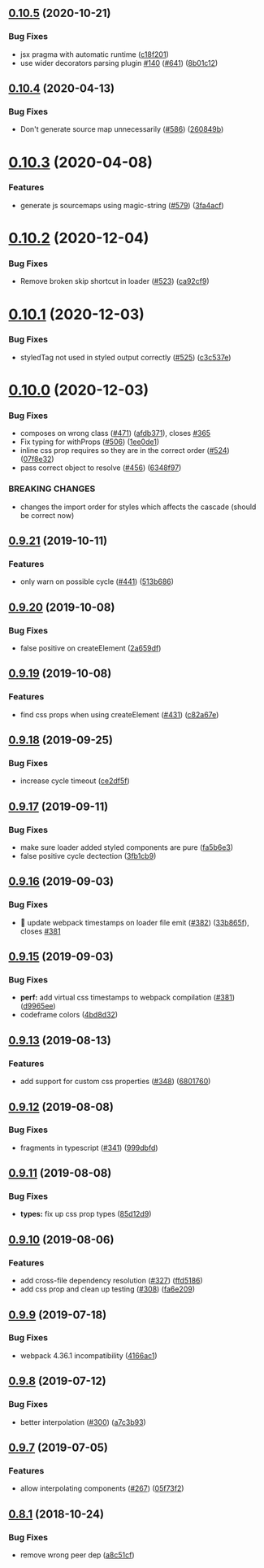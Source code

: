 ## [0.10.5](https://github.com/4Catalyzer/astroturf/compare/v0.10.4...v0.10.5) (2020-10-21)


### Bug Fixes

* jsx pragma with automatic runtime ([c18f201](https://github.com/4Catalyzer/astroturf/commit/c18f201))
* use wider decorators parsing plugin [#140](https://github.com/4Catalyzer/astroturf/issues/140) ([#641](https://github.com/4Catalyzer/astroturf/issues/641)) ([8b01c12](https://github.com/4Catalyzer/astroturf/commit/8b01c12))





## [0.10.4](https://github.com/4Catalyzer/astroturf/compare/v0.10.3...v0.10.4) (2020-04-13)


### Bug Fixes

* Don't generate source map unnecessarily ([#586](https://github.com/4Catalyzer/astroturf/issues/586)) ([260849b](https://github.com/4Catalyzer/astroturf/commit/260849bff773081341a084e63bc2618c3fbd3d34))





# [0.10.3](https://github.com/4Catalyzer/astroturf/compare/v0.10.2...v0.10.3) (2020-04-08)


### Features

* generate js sourcemaps using magic-string ([#579](https://github.com/4Catalyzer/astroturf/issues/579)) ([3fa4acf](https://github.com/4Catalyzer/astroturf/commit/3fa4acf))





# [0.10.2](https://github.com/4Catalyzer/astroturf/compare/v0.10.1...v0.10.2) (2020-12-04)


### Bug Fixes

* Remove broken skip shortcut in loader ([#523](https://github.com/4Catalyzer/astroturf/issues/523)) ([ca92cf9](https://github.com/4Catalyzer/astroturf/commit/ca92cf9))





# [0.10.1](https://github.com/4Catalyzer/astroturf/compare/v0.10.0...v0.10.1) (2020-12-03)


### Bug Fixes

* styledTag not used in styled output correctly ([#525](https://github.com/4Catalyzer/astroturf/issues/525)) ([c3c537e](https://github.com/4Catalyzer/astroturf/commit/c3c537e))





# [0.10.0](https://github.com/4Catalyzer/astroturf/compare/v0.9.21...v0.10.0) (2020-12-03)


### Bug Fixes

* composes on wrong class ([#471](https://github.com/4Catalyzer/astroturf/issues/471)) ([afdb371](https://github.com/4Catalyzer/astroturf/commit/afdb371)), closes [#365](https://github.com/4Catalyzer/astroturf/issues/365)
* Fix typing for withProps ([#506](https://github.com/4Catalyzer/astroturf/issues/506)) ([1ee0de1](https://github.com/4Catalyzer/astroturf/commit/1ee0de1))
* inline css prop requires so they are in the correct order ([#524](https://github.com/4Catalyzer/astroturf/issues/524)) ([07f8e32](https://github.com/4Catalyzer/astroturf/commit/07f8e32))
* pass correct object to resolve ([#456](https://github.com/4Catalyzer/astroturf/issues/456)) ([6348f97](https://github.com/4Catalyzer/astroturf/commit/6348f97))


### BREAKING CHANGES

* changes the import order for styles which affects the cascade (should be correct now)





## [0.9.21](https://github.com/4Catalyzer/astroturf/compare/v0.9.20...v0.9.21) (2019-10-11)


### Features

* only warn on possible cycle ([#441](https://github.com/4Catalyzer/astroturf/issues/441)) ([513b686](https://github.com/4Catalyzer/astroturf/commit/513b686))





## [0.9.20](https://github.com/4Catalyzer/astroturf/compare/v0.9.19...v0.9.20) (2019-10-08)


### Bug Fixes

* false positive on createElement ([2a659df](https://github.com/4Catalyzer/astroturf/commit/2a659df))





## [0.9.19](https://github.com/4Catalyzer/astroturf/compare/v0.9.18...v0.9.19) (2019-10-08)


### Features

* find css props when using createElement ([#431](https://github.com/4Catalyzer/astroturf/issues/431)) ([c82a67e](https://github.com/4Catalyzer/astroturf/commit/c82a67e))





## [0.9.18](https://github.com/4Catalyzer/astroturf/compare/v0.9.17...v0.9.18) (2019-09-25)


### Bug Fixes

* increase cycle timeout ([ce2df5f](https://github.com/4Catalyzer/astroturf/commit/ce2df5f))





## [0.9.17](https://github.com/4Catalyzer/astroturf/compare/v0.9.16...v0.9.17) (2019-09-11)


### Bug Fixes

* make sure loader added styled components are pure ([fa5b6e3](https://github.com/4Catalyzer/astroturf/commit/fa5b6e3))
* false positive cycle dectection ([3fb1cb9](https://github.com/4Catalyzer/astroturf/commit/3fb1cb9))





## [0.9.16](https://github.com/4Catalyzer/astroturf/compare/v0.9.15...v0.9.16) (2019-09-03)


### Bug Fixes

* 🐛 update webpack timestamps on loader file emit ([#382](https://github.com/4Catalyzer/astroturf/issues/382)) ([33b865f](https://github.com/4Catalyzer/astroturf/commit/33b865f)), closes [#381](https://github.com/4Catalyzer/astroturf/issues/381)





## [0.9.15](https://github.com/4Catalyzer/astroturf/compare/v0.9.14...v0.9.15) (2019-09-03)


### Bug Fixes

* **perf:** add virtual css timestamps to webpack compilation ([#381](https://github.com/4Catalyzer/astroturf/issues/381)) ([d9965ee](https://github.com/4Catalyzer/astroturf/commit/d9965ee))
* codeframe colors ([4bd8d32](https://github.com/4Catalyzer/astroturf/commit/4bd8d32))





## [0.9.13](https://github.com/4Catalyzer/astroturf/compare/v0.9.12...v0.9.13) (2019-08-13)


### Features

* add support for custom css properties ([#348](https://github.com/4Catalyzer/astroturf/issues/348)) ([6801760](https://github.com/4Catalyzer/astroturf/commit/6801760))





## [0.9.12](https://github.com/4Catalyzer/astroturf/compare/v0.9.11...v0.9.12) (2019-08-08)


### Bug Fixes

* fragments in typescript ([#341](https://github.com/4Catalyzer/astroturf/issues/341)) ([999dbfd](https://github.com/4Catalyzer/astroturf/commit/999dbfd))





## [0.9.11](https://github.com/4Catalyzer/astroturf/compare/v0.9.10...v0.9.11) (2019-08-08)


### Bug Fixes

* **types:** fix up css prop types ([85d12d9](https://github.com/4Catalyzer/astroturf/commit/85d12d9))





## [0.9.10](https://github.com/4Catalyzer/astroturf/compare/v0.9.9...v0.9.10) (2019-08-06)


### Features

* add cross-file dependency resolution ([#327](https://github.com/4Catalyzer/astroturf/issues/327)) ([ffd5186](https://github.com/4Catalyzer/astroturf/commit/ffd5186))
* add css prop and clean up testing ([#308](https://github.com/4Catalyzer/astroturf/issues/308)) ([fa6e209](https://github.com/4Catalyzer/astroturf/commit/fa6e209))





## [0.9.9](https://github.com/4Catalyzer/astroturf/compare/v0.9.8...v0.9.9) (2019-07-18)


### Bug Fixes

* webpack 4.36.1 incompatibility ([4166ac1](https://github.com/4Catalyzer/astroturf/commit/4166ac1))





## [0.9.8](https://github.com/4Catalyzer/astroturf/compare/v0.9.7...v0.9.8) (2019-07-12)


### Bug Fixes

* better interpolation ([#300](https://github.com/4Catalyzer/astroturf/issues/300)) ([a7c3b93](https://github.com/4Catalyzer/astroturf/commit/a7c3b93))





## [0.9.7](https://github.com/4Catalyzer/astroturf/compare/v0.9.6...v0.9.7) (2019-07-05)


### Features

* allow interpolating components ([#267](https://github.com/4Catalyzer/astroturf/issues/267)) ([05f73f2](https://github.com/4Catalyzer/astroturf/commit/05f73f2))





## [0.8.1](https://github.com/4Catalyzer/astroturf/compare/v0.8.0...v0.8.1) (2018-10-24)


### Bug Fixes

* remove wrong peer dep ([a8c51cf](https://github.com/4Catalyzer/astroturf/commit/a8c51cf))






